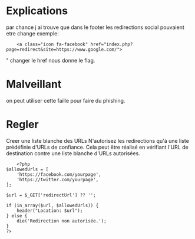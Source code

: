 # Explications
par chance j ai trouve que dans le footer les redirections social pouvaient etre change
exemple:
``` 
    <a class="icon fa-facebook" href="index.php?page=redirect&site=https://www.google.com/">

```
"
changer le href nous donne le flag.

# Malveillant
on peut utiliser cette faille pour faire du phishing.

# Regler
Creer une liste blanche des URLs
N'autorisez les redirections qu'à une liste prédéfinie d'URLs de confiance. Cela peut être réalisé en vérifiant l'URL de destination contre une liste blanche d'URLs autorisées.

```
    <?php
$allowedUrls = [
    'https://facebook.com/yourpage',
    'https://twitter.com/yourpage',
];

$url = $_GET['redirectUrl'] ?? '';

if (in_array($url, $allowedUrls)) {
    header("Location: $url");
} else {
    die('Redirection non autorisée.');
}
?>

```